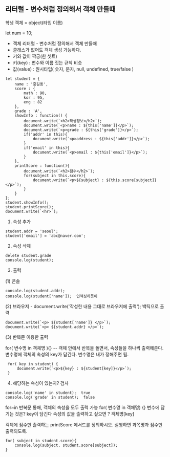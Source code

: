 # 

## 리터럴 - 변수처럼 정의해서 객체 만들때 

학생 객체 = object(타입 이름)

let num = 10;

- 객체 리터럴 - 변수처럼 정의해서 객체 만들때
- 클래스가 없어도 객체 생성 가능하다.
- 키와 값이 짝궁(한 셋트)
- 키(key) : 변수와 이름 짓는 규칙 비슷
- 값(value) : 원시타입( 숫자, 문자, null, undefined, true/false )



```
let student = {
    name : '홍길동',
    score : {
        math : 90,
        kor : 95,
        eng : 82
    },
    grade : 'A',
    showInfo : function() {
        document.write(`<h2>학생정보</h2>`); 
        document.write(`<p>name : ${this['name']}</p>`);
        document.write(`<p>grade : ${this['grade']}</p>`);
        if('addr' in this){
            document.write(`<p>address : ${this['addr']}</p>`);    
        }
        if('email' in this){
            document.write(`<p>email : ${this['email']}</p>`); 
        }
    },
    printScore : function(){
        document.write(`<h2>점수</h2>`); 
        for(subject in this.score){
            document.write(`<p>${subject} : ${this.score[subject]}</p>`); 
        }
    }
};                                                                                                              
student.showInfo();
student.printScore();
document.write(`<hr>`); 
```
 1) 속성 추가

```
student.addr = 'seoul';
student['email'] = 'abc@naver.com';
```

 2) 속성 삭제
```
delete student.grade
console.log(student);
```
 3) 출력


 (1) 콘솔
 ```
console.log(student.addr);
console.log(student['name']);  인덱싱하듯이
```

 (2) 브라우저 - document.write('작성한 내용 그대로 브라우저에 출력');
 백틱으로 출력
```
document.write(`<p> ${student['name']} </p>`);
document.write(`<p> ${student.addr} </p>`);
```

 (3) 반복문 이용한 출력
 
 for( 변수명 in 객체명 ){} 
  -- 객체 안에서 반복을 돌면서, 속성들을 하나씩 출력해준다.
 변수명에 객체의 속성의 key가 담긴다. 변수명은 내가 정해주면 됨.
```
 for( key in student) {
     document.write(`<p>${key} : ${student[key]}</p>`);
 }
```
 4) 해당하는 속성이 있는지? 검사
 ```
console.log('name' in student);  true
console.log('grade' in student);  false
```

 for~in 반복문 통해, 객체의 속성을 모두 출력 가능
for( 변수명 in 객체명) {}
 변수에 담기는 것은? key이 담긴다
 속성의 값을 출력하고 싶으면 ?  객체명[key]


 객체에 점수만 출력하는 printScore 메서드를 정의하시오.
 실행하면 과목명과 점수만 출력되도록.
```
for( subject in student.score){
    console.log(subject, student.score[subject]);
}
```

